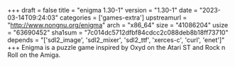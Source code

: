 +++
draft = false
title = "enigma 1.30-1"
version = "1.30-1"
date = "2023-03-14T09:24:03"
categories = ['games-extra']
upstreamurl = "http://www.nongnu.org/enigma"
arch = "x86_64"
size = "41086204"
usize = "63690452"
sha1sum = "7c014dc5712dfbf84cdcc2c088deb8b18ff73710"
depends = "['sdl2_image', 'sdl2_mixer', 'sdl2_ttf', 'xerces-c', 'curl', 'enet']"
+++
Enigma is a puzzle game inspired by Oxyd on the Atari ST and Rock n Roll on the Amiga.